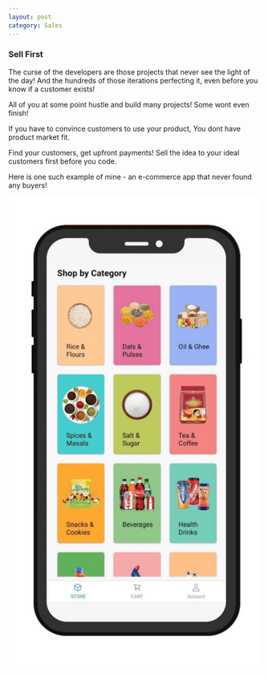 ```yaml
---
layout: post
category: Sales
---
```


### Sell First

The curse of the developers are those projects that never see the light of the day!
And the hundreds of those iterations perfecting it, even before you know if a customer exists! 

All of you at some point hustle and build many projects!
Some wont even finish!

If you have to convince customers to use your product, 
You dont have product market fit.

Find your customers, get upfront payments!
Sell the idea to your ideal customers first before you code.

Here is one such example of mine - an e-commerce app that never found any buyers!

![e-commerce mobile app](https://raw.githubusercontent.com/VallarasuS/Vallarasu.in/master/docs/_screenshots/ecom-mobile-app.jpg)